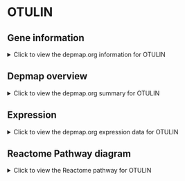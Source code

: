 <h1>OTULIN</h1>

<h2>Gene information</h2>
<details>
  <summary>Click to view the depmap.org information for OTULIN</summary>
  <p><a href="https://depmap.org/portal/gene/OTULIN?tab=about" target="_BLANK">Open page in a new tab...</a></p>
  <iframe src="https://depmap.org/portal/gene/OTULIN?tab=about" style="border:none;width:100%;height:800px"></iframe>
</details>

<h2>Depmap overview</h2>
<details>
  <summary>Click to view the depmap.org summary for OTULIN</summary>
  <p><a href="https://depmap.org/portal/gene/OTULIN?tab=overview" target="_BLANK">Open page in a new tab...</a></p>
  <iframe src="https://depmap.org/portal/gene/OTULIN?tab=overview" style="border:none;width:100%;height:800px"></iframe>
</details>

<h2>Expression</h2>
<details>
  <summary>Click to view the depmap.org expression data for OTULIN</summary>
  <p><a href="https://depmap.org/portal/gene/OTULIN?tab=characterization" target="_BLANK">Open page in a new tab...</a></p>
  <iframe src="https://depmap.org/portal/gene/OTULIN?tab=characterization" style="border:none;width:100%;height:800px"></iframe>
</details>



<h2>Reactome Pathway diagram</h2>
<details>
  <summary>Click to view the Reactome pathway for OTULIN</summary>
  <p><a href="https://reactome.org/PathwayBrowser/#/R-HSA-8866652" target="_BLANK">Open page in a new tab...</a></p>
  <p>Synthesis of active ubiquitin: roles of E1 and E2 enzymes</p>
<iframe src="https://reactome.org/PathwayBrowser/#/R-HSA-8866652" style="border:none;width:100%;height:800px"></iframe>
</details>



